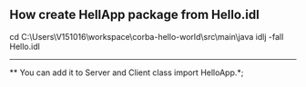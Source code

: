 How create HellApp package from Hello.idl
--------------------------------------------------------------

cd C:\Users\V151016\workspace\corba-hello-world\src\main\java
idlj -fall Hello.idl

--------------------------------------------------------------

** You can add it to Server and Client class import HelloApp.*;

